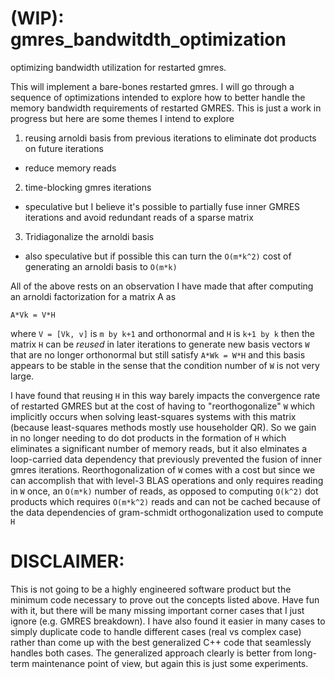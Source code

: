 # (WIP): gmres_bandwitdth_optimization
optimizing bandwidth utilization for restarted gmres.


This will implement a bare-bones restarted gmres. I will go through a sequence of optimizations intended to explore how to better
handle the memory bandwidth requirements of restarted GMRES. This is just a work in progress but here are some themes I intend to explore


1. reusing arnoldi basis from previous iterations to eliminate dot products on future iterations
  - reduce memory reads
2. time-blocking gmres iterations
  - speculative but I believe it's possible to partially fuse inner GMRES iterations and avoid redundant reads of a sparse matrix
3. Tridiagonalize the arnoldi basis
  - also speculative but if possible this can turn the `O(m*k^2)` cost of generating an arnoldi basis to `O(m*k)`



All of the above rests on an observation I have made that after computing an arnoldi factorization for a matrix A as

`A*Vk = V*H`

where `V = [Vk, v]` is `m by k+1` and orthonormal and `H` is `k+1 by k` then the matrix `H` can be _reused_ in later iterations to generate new basis
vectors `W` that are no longer orthonormal but still satisfy `A*Wk = W*H` and this basis appears to be stable in the sense that the condition number of
`W` is not very large.



I have found that reusing `H` in this way barely impacts the convergence rate of restarted GMRES but at the cost of having to "reorthogonalize" `W` which implicitly occurs
when solving least-squares systems with this matrix (because least-squares methods mostly use householder QR). So we gain in no longer needing to do dot products in the formation
of `H` which eliminates a significant number of memory reads, but it also elminates a loop-carried data dependency that previously prevented the fusion of inner gmres iterations.
Reorthogonalization of `W` comes with a cost but since we can accomplish that with level-3 BLAS operations and only requires reading in `W` once, an `O(m*k)` number of reads, as opposed
to computing `O(k^2)` dot products which requires `O(m*k^2)` reads and can not be cached because of the data dependencies of gram-schmidt orthogonalization used to compute `H`



# DISCLAIMER:

This is not going to be a highly engineered software product but the minimum code necessary to prove out the concepts listed above. Have fun with it, but there will be many missing 
important corner cases that I just ignore (e.g. GMRES breakdown). I have also found it easier in many cases to 
simply duplicate code to handle different cases (real vs complex case) rather than come up with the best generalized C++ code that seamlessly handles both cases. The generalized
approach clearly is better from long-term maintenance point of view, but again this is just some experiments.

